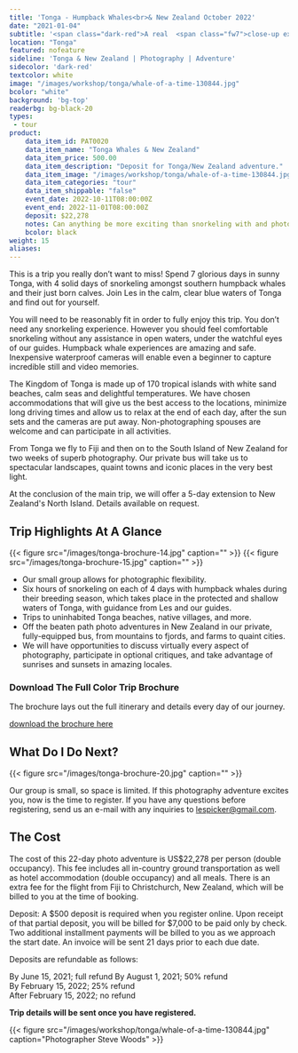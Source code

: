 ```yaml
---
title: 'Tonga - Humpback Whales<br>& New Zealand October 2022'
date: "2021-01-04"
subtitle: '<span class="dark-red">A real  <span class="fw7">close-up experience</span> with Les Picker.</span>'
location: "Tonga"
featured: nofeature
sideline: 'Tonga & New Zealand | Photography | Adventure'
sidecolor: 'dark-red'
textcolor: white
image: "/images/workshop/tonga/whale-of-a-time-130844.jpg"
bcolor: "white"
background: 'bg-top'
readerbg: bg-black-20
types:
 - tour
product:
    data_item_id: PAT0020
    data_item_name: "Tonga Whales & New Zealand"
    data_item_price: 500.00
    data_item_description: "Deposit for Tonga/New Zealand adventure."
    data_item_image: "/images/workshop/tonga/whale-of-a-time-130844.jpg"
    data_item_categories: "tour"
    data_item_shippable: "false"
    event_date: 2022-10-11T08:00:00Z
    event_end: 2022-11-01T08:00:00Z
    deposit: $22,278
    notes: Can anything be more exciting than snorkeling with and photographing humpback whales and their calves close up? How about two weeks photographing in spectacular New Zealand? $22,278 per person double occupancy. After initial $500 deposit, you will be billed $7,000, to be paid by check. The remainder will be billed in two separate payments. Deposits are refundable as follows; 100% by June 15, 2021; 50% by August 1, 2021, and 25% by February 15, 2022. After February 15, 2022 no refunds are possible. All costs are in U.S. dollars.  
    bcolor: black
weight: 15
aliases:
---
```

This is a trip you really don’t want to miss! Spend 7 glorious days in sunny Tonga, with 4 solid days of snorkeling amongst southern humpback whales and their just born calves. Join Les in the calm, clear blue waters of Tonga and find out for yourself.

You will need to be reasonably fit in order to fully enjoy this trip. You don’t need any snorkeling experience. However you should feel comfortable snorkeling without any assistance in open waters, under the watchful eyes of our guides. Humpback whale experiences are amazing and safe. Inexpensive waterproof cameras will enable even a beginner to capture incredible still and video memories. 

The Kingdom of Tonga is made up of 170 tropical islands with white sand beaches, calm seas and delightful temperatures. We have chosen accommodations that will give us the best access to the locations, minimize long driving times and allow us to relax at the end of each day, after the sun sets and the cameras are put away. Non-photographing spouses are welcome and can participate in all activities. 

From Tonga we fly to Fiji and then on to the South Island of New Zealand for two weeks of superb photography. Our private bus will take us to spectacular landscapes, quaint towns and iconic places in the very best light. 

At the conclusion of the main trip, we will offer a 5-day extension to New Zealand's North Island. Details available on request. 
 

## Trip Highlights At A Glance

{{< figure src="/images/tonga-brochure-14.jpg" caption="" >}}
{{< figure src="/images/tonga-brochure-15.jpg" caption="" >}}


- Our small group allows for photographic flexibility. 
- Six hours of snorkeling on each of 4 days with humpback whales during their breeding season, which takes place in the protected and shallow waters of Tonga, with guidance from Les and our guides. 
- Trips to uninhabited Tonga beaches, native villages, and more. 
- Off the beaten path photo adventures in New Zealand in our private, fully-equipped bus, from mountains to fjords, and farms to quaint cities.  
- We will have opportunities to discuss virtually every aspect of photography, participate in optional critiques, and take advantage of sunrises and sunsets in amazing locales. 


### Download The Full Color Trip Brochure

The brochure lays out the full itinerary and details every day of our journey. 

[download the brochure here](/images/tonga-brochure.pdf)

## What Do I Do Next?

{{< figure src="/images/tonga-brochure-20.jpg" caption="" >}}

Our group is small, so space is limited. If this photography adventure excites you, now is the time to register. If you have any questions before registering, send us an e-mail with any inquiries to lespicker@gmail.com.
 
## The Cost

The cost of this 22-day photo adventure is US$22,278 per person (double occupancy). This fee includes all in-country ground transportation as well as hotel accommodation (double occupancy) and all meals. There is an extra fee for the flight from Fiji to Christchurch, New Zealand, which will be billed to you at the time of booking. 

Deposit: A $500 deposit is required when you register online. Upon receipt of that partial deposit, you will be billed for $7,000 to be paid only by check. Two additional installment payments will be billed to you as we approach the start date. An invoice will be sent 21 days prior to each due date.

Deposits are refundable as follows: 

By June 15, 2021; full refund
By August 1, 2021; 50% refund<br>
By February 15, 2022; 25% refund<br>
After February 15, 2022; no refund<br>


**Trip details will be sent once you have registered.** 

{{< figure src="/images/workshop/tonga/whale-of-a-time-130844.jpg" caption="Photographer Steve Woods" >}}

